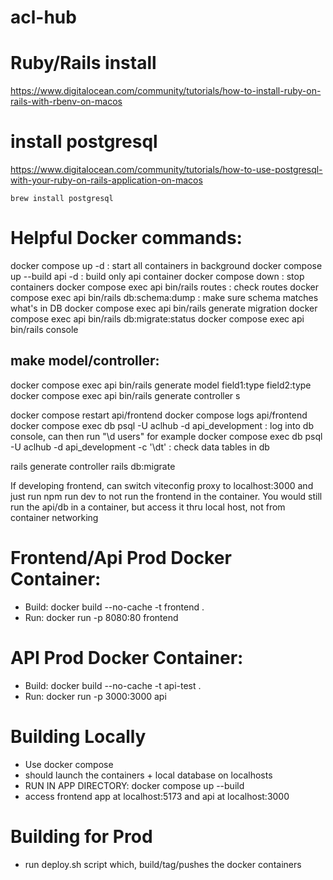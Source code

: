 # acl-hub

# Ruby/Rails install

https://www.digitalocean.com/community/tutorials/how-to-install-ruby-on-rails-with-rbenv-on-macos

# install postgresql

https://www.digitalocean.com/community/tutorials/how-to-use-postgresql-with-your-ruby-on-rails-application-on-macos

`brew install postgresql`


# Helpful Docker commands:

docker compose up -d : start all containers in background
docker compose up --build api -d : build only api container
docker compose down : stop containers
docker compose exec api bin/rails routes : check routes 
docker compose exec api bin/rails db:schema:dump    : make sure schema matches what's in DB
docker compose exec api bin/rails generate migration
docker compose exec api bin/rails db:migrate:status 
docker compose exec api bin/rails console 

## make model/controller:
docker compose exec api bin/rails generate model <modelName> field1:type field2:type 
docker compose exec api bin/rails generate controller <model>s

docker compose restart api/frontend
docker compose logs api/frontend
docker compose exec db psql -U aclhub -d api_development  : log into db console, can then run "\d users" for example
docker compose exec db psql -U aclhub -d api_development -c '\dt' : check data tables in db

rails generate controller <controllername>
rails db:migrate

If developing frontend, can switch viteconfig proxy to localhost:3000 and just run npm run dev to not run the frontend in the container. You 
would still run the api/db in a container, but access it thru local host, not from container networking

# Frontend/Api Prod Docker Container:
- Build: docker build --no-cache -t frontend .
- Run: docker run -p 8080:80 frontend

# API Prod Docker Container:
- Build: docker build --no-cache -t api-test .
- Run: docker run -p 3000:3000 api


# Building Locally
- Use docker compose 
- should launch the containers + local database on localhosts 
- RUN IN APP DIRECTORY: docker compose up --build
- access frontend app at localhost:5173 and api at localhost:3000


# Building for Prod
- run deploy.sh script which, build/tag/pushes the docker containers 

